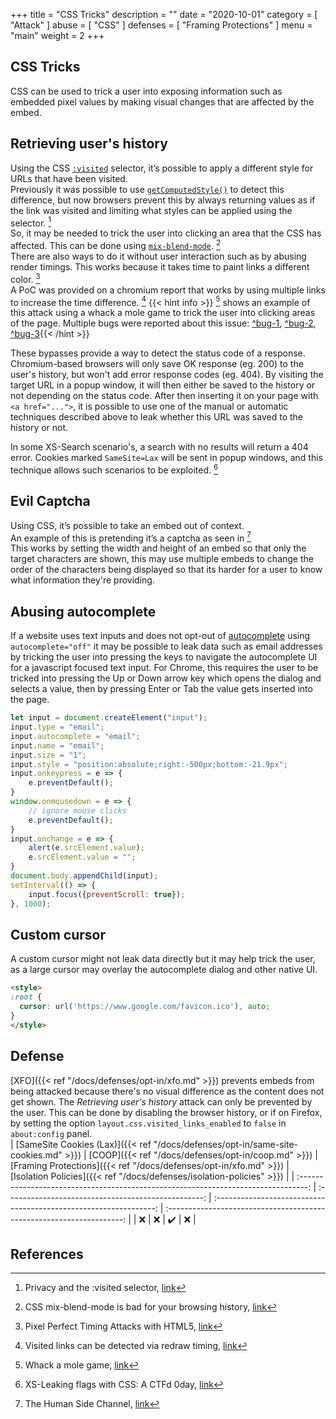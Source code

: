 +++
title = "CSS Tricks"
description = ""
date = "2020-10-01"
category = [
    "Attack"
]
abuse = [
    "CSS"
]
defenses = [
    "Framing Protections"
]
menu = "main"
weight = 2
+++

## CSS Tricks
CSS can be used to trick a user into exposing information such as embedded pixel values by making visual changes that are affected by the embed.

## Retrieving user's history
Using the CSS [`:visited`](https://developer.mozilla.org/en-US/docs/Web/CSS/:visited) selector, it’s possible to apply a different style for URLs that have been visited.  
Previously it was possible to use [`getComputedStyle()`](https://developer.mozilla.org/en-US/docs/Web/API/Window/getComputedStyle) to detect this difference, but now browsers prevent this by always returning values as if the link was visited and limiting what styles can be applied using the selector. [^changes-1]   
So, it may be needed to trick the user into clicking an area that the CSS has affected.
This can be done using [`mix-blend-mode`](https://developer.mozilla.org/en-US/docs/Web/CSS/mix-blend-mode). [^blend-mode]   
There are also ways to do it without user interaction such as by abusing render timings.
This works because it takes time to paint links a different color. [^render-timings]  
A PoC was provided on a chromium report that works by using multiple links to increase the time difference. [^render-timings-bug]
{{< hint info >}} [^leak-1] shows an example of this attack using a whack a mole game to trick the user into clicking areas of the page.
Multiple bugs were reported about this issue: [^bug-1](https://bugs.chromium.org/p/chromium/issues/detail?id=712246), [^bug-2](https://bugs.chromium.org/p/chromium/issues/detail?id=713521), [^bug-3](https://bugzilla.mozilla.org/show_bug.cgi?id=147777){{< /hint >}}

These bypasses provide a way to detect the status code of a response. Chromium-based browsers will only save OK response (eg. 200) to the user's history, but won't add error response codes (eg. 404). By visiting the target URL in a popup window, it will then either be saved to the history or not depending on the status code. After then inserting it on your page with `<a href="...">`, it is possible to use one of the manual or automatic techniques described above to leak whether this URL was saved to the history or not.

In some XS-Search scenario's, a search with no results will return a 404 error. Cookies marked `SameSite=Lax` will be sent in popup windows, and this technique allows such scenarios to be exploited. [^exploit-1]

## Evil Captcha
Using CSS, it’s possible to take an embed out of context.  
An example of this is pretending it’s a captcha as seen in [^leak-2]  
This works by setting the width and height of an embed so that only the target characters are shown,
this may use multiple embeds to change the order of the characters being displayed so that its harder for a user to know what information they're providing.

## Abusing autocomplete
If a website uses text inputs and does not opt-out of [autocomplete](https://developer.mozilla.org/en-US/docs/Web/HTML/Attributes/autocomplete) using ```autocomplete="off"``` it may be possible to leak data such as email addresses by tricking the user into pressing the keys to navigate the autocomplete UI for a javascript focused text input.
For Chrome, this requires the user to be tricked into pressing the Up or Down arrow key which opens the dialog and selects a value, then by pressing Enter or Tab the value gets inserted into the page.
```javascript
let input = document.createElement("input");
input.type = "email";
input.autocomplete = "email";
input.name = "email";
input.size = "1";
input.style = "position:absolute;right:-500px;bottom:-21.9px";
input.onkeypress = e => {
    e.preventDefault();
}
window.onmousedown = e => {
    // ignore mouse clicks
    e.preventDefault();
}
input.onchange = e => {
    alert(e.srcElement.value);
    e.srcElement.value = "";
}
document.body.appendChild(input);
setInterval(() => {
    input.focus({preventScroll: true});
}, 1000);
```

## Custom cursor
A custom cursor might not leak data directly but it may help trick the user, as a large cursor may overlay the autocomplete dialog and other native UI.
```html
<style>
:root {
  cursor: url('https://www.google.com/favicon.ico'), auto;
}
</style>
```

## Defense
[XFO]({{< ref "/docs/defenses/opt-in/xfo.md" >}}) prevents embeds from being attacked because there's no visual difference as the content does not get shown.
The *Retrieving user's history* attack can only be prevented by the user.
This can be done by disabling the browser history, or if on Firefox, by setting the option `layout.css.visited_links_enabled` to `false` in `about:config` panel.  
| [SameSite Cookies (Lax)]({{< ref "/docs/defenses/opt-in/same-site-cookies.md" >}}) | [COOP]({{< ref "/docs/defenses/opt-in/coop.md" >}}) | [Framing Protections]({{< ref "/docs/defenses/opt-in/xfo.md" >}}) | [Isolation Policies]({{< ref "/docs/defenses/isolation-policies" >}}) |
| :--------------------------------------------------------------------------------: | :-------------------------------------------------: | :---------------------------------------------------------------: | :-------------------------------------------------------------------: |
|                                         ❌                                          |                          ❌                          |                                 ✔️                                 |                                   ❌                                   |
## References
[^leak-1]: Whack a mole game, [link](https://lcamtuf.coredump.cx/whack/)  
[^changes-1]: Privacy and the :visited selector, [link](https://developer.mozilla.org/en-US/docs/Web/CSS/Privacy_and_the_:visited_selector)  
[^blend-mode]: CSS mix-blend-mode is bad for your browsing history, [link](https://lcamtuf.blogspot.com/2016/08/css-mix-blend-mode-is-bad-for-keeping.html)  
[^render-timings]: Pixel Perfect Timing Attacks with HTML5, [link](https://owasp.org/www-pdf-archive/HackPra_Allstars-Browser_Timing_Attacks_-_Paul_Stone.pdf)  
[^exploit-1]: XS-Leaking flags with CSS: A CTFd 0day, [link](https://jorianwoltjer.com/blog/p/hacking/xs-leaking-flags-with-css-a-ctfd-0day)  
[^render-timings-bug]: Visited links can be detected via redraw timing, [link](https://bugs.chromium.org/p/chromium/issues/detail?id=252165)
[^leak-2]: The Human Side Channel, [link](https://ronmasas.com/posts/the-human-side-channel)  
